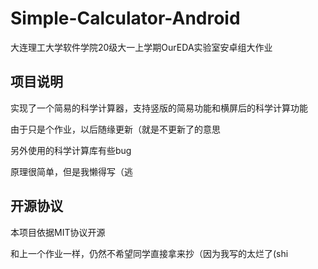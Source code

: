 # Simple-Calculator-Android
大连理工大学软件学院20级大一上学期OurEDA实验室安卓组大作业
## 项目说明
实现了一个简易的科学计算器，支持竖版的简易功能和横屏后的科学计算功能

由于只是个作业，以后随缘更新（就是不更新了的意思

另外使用的科学计算库有些bug

原理很简单，但是我懒得写（逃
## 开源协议
本项目依据MIT协议开源

和上一个作业一样，仍然不希望同学直接拿来抄（因为我写的太烂了(shi
